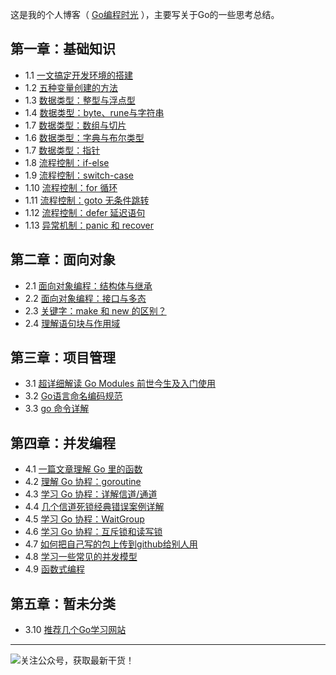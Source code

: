 
这是我的个人博客（ [Go编程时光](http:/golang.python-online.cn/) ），主要写关于Go的一些思考总结。
## 第一章：基础知识
- 1.1 [一文搞定开发环境的搭建](http://golang.python-online.cn/zh_CN/latest/c01/c01_01.html)
- 1.2 [五种变量创建的方法](http://golang.python-online.cn/zh_CN/latest/c01/c01_02.html)
- 1.3 [数据类型：整型与浮点型](http://golang.python-online.cn/zh_CN/latest/c01/c01_03.html)
- 1.4 [数据类型：byte、rune与字符串](http://golang.python-online.cn/zh_CN/latest/c01/c01_04.html)
- 1.7 [数据类型：数组与切片](http://golang.python-online.cn/zh_CN/latest/c01/c01_05.html)
- 1.6 [数据类型：字典与布尔类型](http://golang.python-online.cn/zh_CN/latest/c01/c01_06.html)
- 1.7 [数据类型：指针](http://golang.python-online.cn/zh_CN/latest/c01/c01_07.html)
- 1.8 [流程控制：if-else](http://golang.python-online.cn/zh_CN/latest/c01/c01_08.html)
- 1.9 [流程控制：switch-case](http://golang.python-online.cn/zh_CN/latest/c01/c01_09.html)
- 1.10 [流程控制：for 循环](http://golang.python-online.cn/zh_CN/latest/c01/c01_10.html)
- 1.11 [流程控制：goto 无条件跳转](http://golang.python-online.cn/zh_CN/latest/c01/c01_11.html)
- 1.12 [流程控制：defer 延迟语句](http://golang.python-online.cn/zh_CN/latest/c01/c01_12.html)
- 1.13 [异常机制：panic 和 recover](http://golang.python-online.cn/zh_CN/latest/c01/c01_13.html)

## 第二章：面向对象
- 2.1 [面向对象编程：结构体与继承](http://golang.python-online.cn/zh_CN/latest/c02/c02_01.html)
- 2.2 [面向对象编程：接口与多态](http://golang.python-online.cn/zh_CN/latest/c02/c02_02.html)
- 2.3 [关键字：make 和 new 的区别？](http://golang.python-online.cn/zh_CN/latest/c02/c02_03.html)
- 2.4 [理解语句块与作用域](http://golang.python-online.cn/zh_CN/latest/c02/c02_04.html)

## 第三章：项目管理
- 3.1 [超详细解读 Go Modules 前世今生及入门使用](http://golang.python-online.cn/zh_CN/latest/c03/c03_01.html)
- 3.2 [Go语言命名编码规范](http://golang.python-online.cn/zh_CN/latest/c03/c03_02.html)
- 3.3 [go 命令详解](http://golang.python-online.cn/zh_CN/latest/c03/c03_03.html)

## 第四章：并发编程
- 4.1 [一篇文章理解 Go 里的函数](http://golang.python-online.cn/zh_CN/latest/c04/c04_01.html)
- 4.2 [理解 Go 协程：goroutine](http://golang.python-online.cn/zh_CN/latest/c04/c04_02.html)
- 4.3 [学习 Go 协程：详解信道/通道](http://golang.python-online.cn/zh_CN/latest/c04/c04_03.html)
- 4.4 [几个信道死锁经典错误案例详解](http://golang.python-online.cn/zh_CN/latest/c04/c04_04.html)
- 4.5 [学习 Go 协程：WaitGroup](http://golang.python-online.cn/zh_CN/latest/c04/c04_05.html)
- 4.6 [学习 Go 协程：互斥锁和读写锁](http://golang.python-online.cn/zh_CN/latest/c04/c04_06.html)
- 4.7 [如何把自己写的包上传到github给别人用](http://golang.python-online.cn/zh_CN/latest/c04/c04_07.html)
- 4.8 [学习一些常见的并发模型](http://golang.python-online.cn/zh_CN/latest/c04/c04_08.html)
- 4.9 [函数式编程](http://golang.python-online.cn/zh_CN/latest/c04/c04_09.html)

## 第五章：暂未分类
- 3.10 [推荐几个Go学习网站](http://golang.python-online.cn/zh_CN/latest/c05/c01_01.html)


---
![关注公众号，获取最新干货！](http://image.python-online.cn/20200315144434.png)


